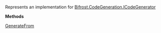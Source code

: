 Represents an implementation for [Bifrost.CodeGeneration.ICodeGenerator](Bifrost.CodeGeneration.ICodeGenerator)

**Methods**

[GenerateFrom](Bifrost.CodeGeneration.ICodeGenerator.GenerateFrom)
